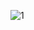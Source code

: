 ![1](https://user-images.githubusercontent.com/94215644/143451097-4521829a-f481-44a8-a07d-acead6e1838b.png)
